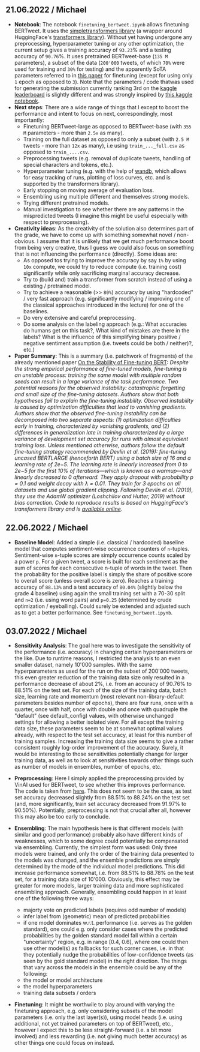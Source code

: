 ## 21.06.2022 / Michael

- **Notebook**: The notebook `finetuning_bertweet.ipynb` allows finetuning BERTweet. It uses the [simpletransformers library](https://simpletransformers.ai/) (a wrapper around HuggingFace's [transformers library](https://github.com/huggingface/transformers)). Without yet having undergone any preprocessing, hyperparameter tuning or any other optimization, the current setup gives a training accuracy of `93.23`% and a testing accuracy of `90.76`%. It uses pretrained BERTweet-base (`135 M` parameters), a subset of the data (`200'000` tweets, of which `70%` were used for training and `30%` for testing) and the apparently SoTA parameters referred to in [this paper](https://openreview.net/pdf?id=nzpLWnVAyah) for finetuning (except for using only `1` epoch as opposed to `3`). Note that the parameters / code thatwas used for generating the submission currently ranking 3rd on the [kaggle leaderboard](https://www.kaggle.com/competitions/cil-text-classification-2022/leaderboard) is slightly different and was strongly inspired by [this kaggle notebook](https://www.kaggle.com/code/giovanni11/finetuning-bertweet-classification-score-85/notebook).
- **Next steps**: There are a wide range of things that I except to boost the performance and intent to focus on next, correspondingly, most importantly:
  - Finetuning BERTweet-large as opposed to BERTweet-base (with `355 M` parameters - more than `2.5x` as many).
  - Training on the full dataset as opposed to only a subset (with `2.5 M` tweets -  more than `12x` as many), i.e using `train_..._full.csv` as opposed to `train_....csv`.
  - Preprocessing tweets (e.g. removal of duplicate tweets, handling of special characters and tokens, etc.).
  - Hyperparameter tuning (e.g. with the help of [wandb](https://wandb.ai/), which allows for easy tracking of runs, plotting of loss curves, etc. and is supported by the transformers library).
  - Early stopping on moving average of evaluation loss.
  - Ensembling using multiple different and themselves strong models.
  - Trying different pretrained models.
  - Manual investigation to see whether there are any patterns in the mispredicted tweets (I imagine this might be useful especially with respect to preprocessing).
- **Creativity ideas**: As the creativity of the solution also determines part of the grade, we have to come up with something somewhat novel / non-obvious. I assume that it is unlikely that we get much performance boost from being very creative, thus I guess we could also focus on something that is not influencing the performance (directly). Some ideas are:
  - As opposed tos trying to improve the accuracy by say `1%` by using `10x` compute, we could try to reduce compute (i.e. training cost) significantly while only sacrificing marginal accuracy decrease.
  - Try to (build and) train a transformer from scratch instead of using a existing / pretrained model.
  - Try to achieve a reasonable (>> `80%`) accuracy by using "hardcoded" / very fast approach (e.g. significantly modifying / improving one of the classical approaches introduced in the lecture) for one of the baselines. 
  - Do very extensive and careful preprocessing.
  - Do some analysis on the labeling approach (e.g.: What accuracies do humans get on this task?, What kind of mistakes are there in the labels? What is the influence of this simplifying binary positive / negative sentiment assumption (i.e. tweets could be both / neither)?, etc.)
- **Paper Summary**: This is a summary (i.e. patchwork of fragments) of the already mentioned paper [On the Stability of Fine-tuning BERT](https://openreview.net/pdf?id=nzpLWnVAyah):
  *Despite the strong empirical performance of fine-tuned models, fine-tuning is an unstable process: training the same model with multiple random seeds can result in a large variance of the task performance. Two potential reasons for the observed instability: catastrophic forgetting and small size of the fine-tuning datasets. Authors show that both hypotheses fail to explain the fine-tuning instability. Observed instability is caused by optimization difficulties that lead to vanishing gradients. Authors show that the observed fine-tuning instability can be decomposed into two separate aspects: (1) optimization difficulties early in training, characterized by vanishing gradients, and (2) differences in generalization late in training characterized by a large variance of development set accuracy for runs with almost equivalent training loss. Unless mentioned otherwise, authors follow the default fine-tuning strategy recommended by Devlin et al. (2019): fine-tuning uncased BERTLARGE (henceforth BERT) using a batch size of 16 and a learning rate of 2e−5. The learning rate is linearly increased from 0 to 2e−5 for the first 10% of iterations—which is known as a warmup—and linearly decreased to 0 afterward. They apply dropout with probability p = 0.1 and weight decay with λ = 0.01. They train for 3 epochs on all datasets and use global gradient clipping. Following Devlin et al. (2019), they use the AdamW optimizer
  (Loshchilov and Hutter, 2019) without bias correction. Code to reproduce results is based on HuggingFace's transformers library and is [available online](https://github.com/uds-lsv/bert-stable-fine-tuning)*.

## 22.06.2022 / Michael
- **Baseline Model**: Added a simple (i.e. classical / hardcoded) baseline model that computes sentiment-wise occurrence counters of `n`-tuples. Sentiment-wise `n`-tuple scores are simply occurrence counts scaled by a power `p`. For a given tweet, a score is built for each sentiment as the sum of scores for each consecutive n-tuple of words in the tweet. Then the probability for the positive label is simply the share of positive score to overall score (unless overall score is zero). Reaches a training accuracy of `88.13%` and a test accuracy of `80.04%` (slightly below the grade 4 baseline) using again the small training set with a 70-30 split and `n=2` (i.e. using word pairs) and `p=0.25` (determined by crude optimization / eyeballing). Could surely be extended and adjusted such as to get a better performance. See `finetuning_bertweet.ipynb`.

## 03.07.2022 / Michael

- **Sensitivity Analysis**: The goal here was to investigate the sensitivity of the performance (i.e. accuracy) in changing certain hyperparameters or the like. Due to runtime reasons, I restricted the analysis to an even smaller dataset, namely 10'000 samples. With the same hyperparameters as used for the run on the subset of 200'000 tweets, this even greater reduction of the training data size only resulted in a performance decrease of about 2%, i.e. from an accuracy of 90.76% to 88.51% on the test set. For each of the size of the training data, batch size, learning rate and momentum (most relevant non-library-default parameters besides number of epochs), there are four runs, once with a quarter, once with half, once with double and once with quadruple the "default" (see default_config) values, with otherwise unchanged settings for allowing a better isolated view. For all except the training data size, these parameters seem to be at somewhat optimal values already, with respect to the test set accuracy, at least for this number of training samples. Increasing the training data size seems to give a rather consistent roughly log-order improvement of the accuracy. Surely, it would be interesting to those sensitivities potentially change for larger training data, as well as to look at sensitivities towards other things such as number of models in ensembles, number of epochs, etc.

- **Preprocessing**: Here I simply applied the preprocessing provided by VinAI used for BERTweet, to see whether this improves performance. The code is taken from [here](https://github.com/VinAIResearch/BERTweet/blob/master/TweetNormalizer.py). This does not seem to be the case, as test set accuracy decreased slightly from 88.51% to 88.24% on the test set (and, more significantly, train set accuracy decreased from 91.97% to 90.50%). Potentially, preprocessing is not that crucial after all, however this may also be too early to conclude.

- **Ensembling**: The main hypothesis here is that different models (with similar and good performance) probably also have different kinds of weaknesses, which to some degree could potentially be compensated via ensembling. Currently, the simplest form was used: Only three models were trained, and only the order of the training data presented to the models was changed, and the ensemble predictions are simply determined by the mode of the individual model predictions. This did increase performance somewhat, i.e. from 88.51% to 88.78% on the test set, for a training data size of 10'000. Obviously, this effect may be greater for more models, larger training data and more sophisticated ensembling approach. Generally, ensembling could happen in at least one of the following three ways:
  - majorty vote on predicted labels (requires odd number of models)
  - infer label from (geometric) mean of predicted probabilities
  - if one model dominates w.r.t. performance (i.e. serves as the golden standard), one could e.g. only consider cases where the predicted probabilities by the golden standard model fall within a certain "uncertainty" region, e.g. in range [0.4, 0.6], where one could then use other model(s) as fallbacks for such corner cases, i.e. in that they potentially nudge the probabilities of low-confidence tweets (as seen by the gold standard model) in the right direction.
    The things that vary across the models in the ensemble could be any of the following:
  - the model or model architecture
  - the model hyperparameters
  - training data subsets / orders
- **Finetuning**: It might be worthwile to play around with varying the finetuning approach, e.g. only considering subsets of the model parameters (i.e. only the last layer(s)), using model heads (i.e. using additional, not yet trained parameters on top of BERTweet), etc., however I expect this to be less straight-forward (i.e. a bit more involved) and less rewarding (i.e. not giving much better accuracy) as other things one could focus on instead.